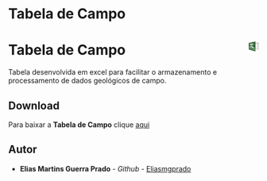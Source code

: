 # Tabela de Campo

<h1>
<img style="float: right;" src="https://github.com/Eliasmgprado/Tabela_de_Campo/blob/master/logo.png" height="20" width="20">
Tabela de Campo
</h1>


Tabela desenvolvida em excel para facilitar o armazenamento e processamento de dados geológicos de campo.

## Download

Para baixar a **Tabela de Campo** clique [aqui](https://github.com/Eliasmgprado/Tabela_de_Campo/archive/master.zip)

## Autor

* **Elias Martins Guerra Prado** - *Github* - [Eliasmgprado](https://github.com/Eliasmgprado)
